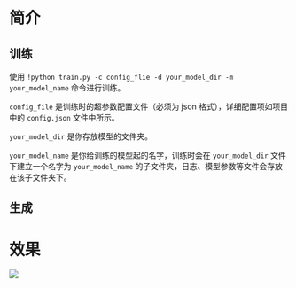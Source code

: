 # 简介

## 训练

使用 `
!python train.py -c config_flie -d your_model_dir -m your_model_name
` 命令进行训练。

 `config_file` 是训练时的超参数配置文件（必须为 json 格式），详细配置项如项目中的 `config.json` 文件中所示。

`your_model_dir` 是你存放模型的文件夹。

`your_model_name` 是你给训练的模型起的名字，训练时会在 `your_model_dir` 文件下建立一个名字为 `your_model_name` 的子文件夹，日志、模型参数等文件会存放在该子文件夹下。

## 生成



# 效果

<img src="C:\Users\86133\Desktop\uNET\resource\comparison.png" style="zoom:100%;" />

